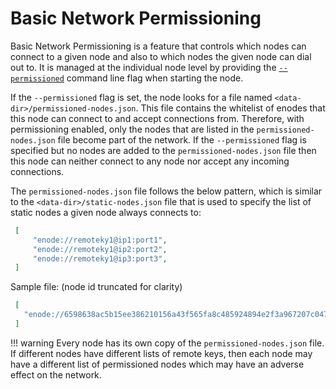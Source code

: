# Basic Network Permissioning

Basic Network Permissioning is a feature that controls which nodes can connect to a given node and also
to which nodes the given node can dial out to. It is managed at the individual node level by providing the
[`--permissioned`](../../Reference/CLI-Syntax.md#permissioned) command line flag when starting the node.

If the `--permissioned` flag is set, the node looks for a file named `<data-dir>/permissioned-nodes.json`.
This file contains the whitelist of enodes that this node can connect to and accept connections from. Therefore,
with permissioning enabled, only the nodes that are listed in the `permissioned-nodes.json` file become
part of the network. If the `--permissioned` flag is specified but no nodes are added to the `permissioned-nodes.json`
file then this node can neither connect to any node nor accept any incoming connections.

The `permissioned-nodes.json` file follows the below pattern, which is similar to the `<data-dir>/static-nodes.json`
file that is used to specify the list of static nodes a given node always connects to:

   ``` json
    [
        "enode://remoteky1@ip1:port1",
        "enode://remoteky1@ip2:port2",
        "enode://remoteky1@ip3:port3",
    ]
   ```

Sample file: (node id truncated for clarity)

   ``` json
    [
      "enode://6598638ac5b15ee386210156a43f565fa8c485924894e2f3a967207c047470@127.0.0.1:30300",
    ]
   ```

!!! warning
    Every node has its own copy of the `permissioned-nodes.json` file. If different nodes have different
    lists of remote keys, then each node may have a different list of permissioned nodes which may have
    an adverse effect on the network.

